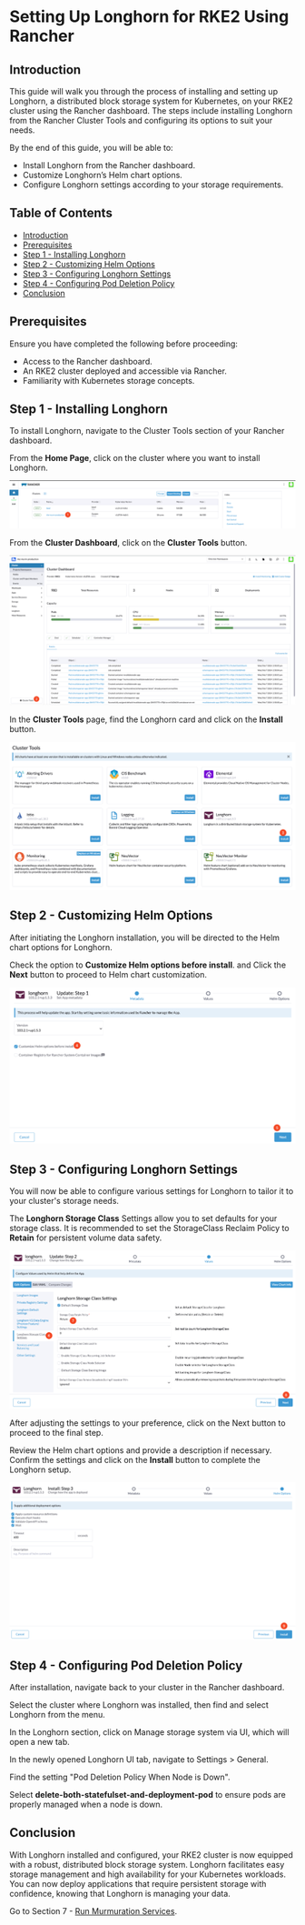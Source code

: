 # Setting Up Longhorn for RKE2 Using Rancher

## Introduction

This guide will walk you through the process of installing and setting up Longhorn, a distributed block storage system for Kubernetes, on your RKE2 cluster using the Rancher dashboard. The steps include installing Longhorn from the Rancher Cluster Tools and configuring its options to suit your needs.

By the end of this guide, you will be able to:

- Install Longhorn from the Rancher dashboard.
- Customize Longhorn’s Helm chart options.
- Configure Longhorn settings according to your storage requirements.

## Table of Contents

- [Introduction](#introduction)
- [Prerequisites](#prerequisites)
- [Step 1 - Installing Longhorn](#step-1---installing-longhorn)
- [Step 2 - Customizing Helm Options](#step-2---customizing-helm-options)
- [Step 3 - Configuring Longhorn Settings](#step-3---configuring-longhorn-settings)
- [Step 4 - Configuring Pod Deletion Policy](#step-4---configuring-pod-deletion-policy)
- [Conclusion](#conclusion)

## Prerequisites

Ensure you have completed the following before proceeding:

- Access to the Rancher dashboard.
- An RKE2 cluster deployed and accessible via Rancher.
- Familiarity with Kubernetes storage concepts.

## Step 1 - Installing Longhorn

To install Longhorn, navigate to the Cluster Tools section of your Rancher dashboard.

From the **Home Page**, click on the cluster where you want to install Longhorn.

![Select Cluster](./assets/images/select_cluster.png)

From the **Cluster Dashboard**, click on the **Cluster Tools** button.

![Cluster Tools](./assets/images/cluster_tools.png)

In the **Cluster Tools** page, find the Longhorn card and click on the **Install** button.

![Longhorn Install](./assets/images/install_longhorn.png)

## Step 2 - Customizing Helm Options

After initiating the Longhorn installation, you will be directed to the Helm chart options for Longhorn.

Check the option to **Customize Helm options before install**. and Click the **Next** button to proceed to Helm chart customization.

![Customize Helm Options](./assets/images/customize_helm_options.png)

## Step 3 - Configuring Longhorn Settings

You will now be able to configure various settings for Longhorn to tailor it to your cluster's storage needs.

The **Longhorn Storage Class** Settings allow you to set defaults for your storage class. It is recommended to set the StorageClass Reclaim Policy to **Retain** for persistent volume data safety.

![Storage Class Settings](./assets/images/storage_class_settings.png)

After adjusting the settings to your preference, click on the Next button to proceed to the final step.

Review the Helm chart options and provide a description if necessary. Confirm the settings and click on the **Install** button to complete the Longhorn setup.

![Finalize Installation](./assets/images/finalize_installation.png)

## Step 4 - Configuring Pod Deletion Policy

After installation, navigate back to your cluster in the Rancher dashboard.

Select the cluster where Longhorn was installed, then find and select Longhorn from the menu.

In the Longhorn section, click on Manage storage system via UI, which will open a new tab.

In the newly opened Longhorn UI tab, navigate to Settings > General.

Find the setting "Pod Deletion Policy When Node is Down".

Select **delete-both-statefulset-and-deployment-pod** to ensure pods are properly managed when a node is down.

## Conclusion

With Longhorn installed and configured, your RKE2 cluster is now equipped with a robust, distributed block storage system. Longhorn facilitates easy storage management and high availability for your Kubernetes workloads. You can now deploy applications that require persistent storage with confidence, knowing that Longhorn is managing your data.

Go to Section 7 - [Run Murmuration Services](../07-run-murmuration-services/README.md).

